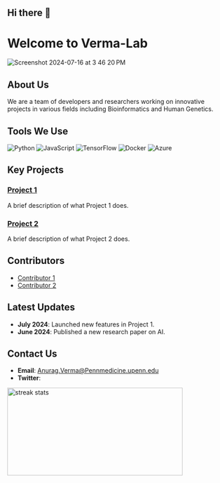 ## Hi there 👋

<!--

**Here are some ideas to get you started:**

🙋‍♀️ A short introduction - what is your organization all about?
🌈 Contribution guidelines - how can the community get involved?
👩‍💻 Useful resources - where can the community find your docs? Is there anything else the community should know?
🍿 Fun facts - what does your team eat for breakfast?
🧙 Remember, you can do mighty things with the power of [Markdown](https://docs.github.com/github/writing-on-github/getting-started-with-writing-and-formatting-on-github/basic-writing-and-formatting-syntax)
-->

# Welcome to Verma-Lab

![Screenshot 2024-07-16 at 3 46 20 PM](https://github.com/user-attachments/assets/de609b6b-c700-4d76-9ec9-ccc8763291cd)

## About Us
We are a team of developers and researchers working on innovative projects in various fields including Bioinformatics and Human Genetics.

## Tools We Use
![Python](https://img.shields.io/badge/-Python-3776AB?logo=python&logoColor=white&style=flat)
![JavaScript](https://img.shields.io/badge/-JavaScript-F7DF1E?logo=javascript&logoColor=black&style=flat)
![TensorFlow](https://img.shields.io/badge/-TensorFlow-FF6F00?logo=tensorflow&logoColor=white&style=flat)
![Docker](https://img.shields.io/badge/-Docker-2496ED?logo=docker&logoColor=white&style=flat)
![Azure](https://img.shields.io/badge/-Azure-0078D4?logo=microsoft-azure&logoColor=white&style=flat)

## Key Projects
### [Project 1](https://github.com/Verma-Lab/project-1)
A brief description of what Project 1 does.

### [Project 2](https://github.com/Verma-Lab/project-2)
A brief description of what Project 2 does.

## Contributors
- [Contributor 1](https://github.com/contributor1)
- [Contributor 2](https://github.com/contributor2)

## Latest Updates
- **July 2024**: Launched new features in Project 1.
- **June 2024**: Published a new research paper on AI.

## Contact Us
- **Email**: Anurag.Verma@Pennmedicine.upenn.edu
- **Twitter**:


<img alt="streak stats" height="200px" width="400px" src="https://github-readme-streak-stats.herokuapp.com/?user=Verma-Lab&theme=blue-green">


